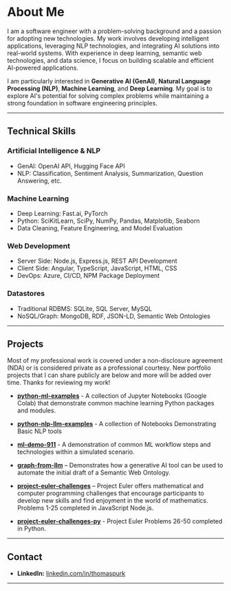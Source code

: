 # About Me  

I am a software engineer with a problem-solving background and a passion for adopting new technologies. My work involves developing intelligent applications, leveraging NLP technologies, and integrating AI solutions into real-world systems. With experience in deep learning, semantic web technologies, and data science, I focus on building scalable and efficient AI-powered applications.  

I am particularly interested in **Generative AI (GenAI)**, **Natural Language Processing (NLP)**, **Machine Learning**, and **Deep Learning**. My goal is to explore AI's potential for solving complex problems while maintaining a strong foundation in software engineering principles.  

---

## Technical Skills  

### Artificial Intelligence & NLP 
- GenAI: OpenAI API, Hugging Face API  
- NLP: Classification, Sentiment Analysis, Summarization, Question Answering, etc.

### Machine Learning
- Deep Learning: Fast.ai, PyTorch 
- Python: SciKitLearn, SciPy, NumPy, Pandas, Matplotlib, Seaborn
- Data Cleaning, Feature Engineering, and Model Evaluation  

### Web Development  
- Server Side: Node.js, Express.js, REST API Development  
- Client Side: Angular, TypeScript, JavaScript, HTML, CSS  
- DevOps: Azure, CI/CD, NPM Package Deployment 

### Datastores 
- Traditional RDBMS: SQLite, SQL Server, MySQL
- NoSQL/Graph: MongoDB, RDF, JSON-LD, Semantic Web Ontologies 

---

## Projects

Most of my professional work is covered under a non-disclosure agreement (NDA) or is considered private as a professional courtesy. New portfolio projects that I can share publicly are below and more will be added over time. Thanks for reviewing my work!

- [**python-ml-examples**](https://github.com/thomaspurk/python-ml-examples) - A collection of Jupyter Notebooks (Google Colab) that demonstrate common machine learning Python packages and modules.

- [**python-nlp-llm-examples**](https://github.com/thomaspurk/python-nlp-llm-examples) - A collection of Notebooks Demonstrating Basic NLP tools

- [**ml-demo-911**](https://github.com/thomaspurk/ml-demo-911) - A demonstration of common ML workflow steps and technologies within a simulated scenario.

- [**graph-from-llm**](https://github.com/thomaspurk/graph-from-llm) – Demonstrates how a generative AI tool can be used to automate the initial draft of a Semantic Web Ontology. 
  
- [**project-euler-challenges**](https://github.com/thomaspurk/project-euler-challenges) – Project Euler offers mathematical and computer programming challenges that encourage participants to develop new skills and find enjoyment in the world of mathematics. Problems 1-25 completed in JavaScript Node.js.
  
- [**project-euler-challenges-py**](https://github.com/thomaspurk/project-euler-challenges-py) - Project Euler Problems 26-50 completed in Python.

---

## Contact  
- **LinkedIn:** [linkedin.com/in/thomaspurk](https://linkedin.com/in/thomaspurk)  

---
